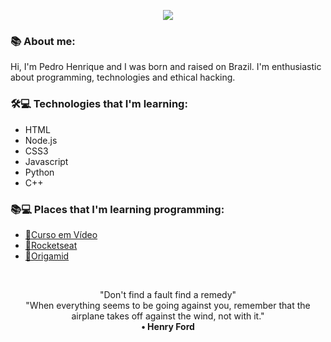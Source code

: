  <p align="center">
    <img windth="250"; src="https://radio.x-team.com/static/media/mario.28e65fd9.gif">

### 📚 About me:
Hi, I'm Pedro Henrique and I was born and raised on Brazil. I'm enthusiastic about programming, technologies and ethical hacking.

### 🛠💻 Technologies that I'm learning:

- HTML
- Node.js
- CSS3
- Javascript
- Python
- C++

### 📚💻 Places that I'm learning programming:

- [🖖Curso em Vídeo](https://www.cursoemvideo.com/)
- [🚀Rocketseat](https://app.rocketseat.com.br/)
- [🐺Origamid](https://www.origamid.com/)

<br>

<p align="center">
"Don't find a fault find a remedy"
<br>
"When everything seems to be going against you, remember that the airplane takes off against the wind, not with it."
<br>
        <strong> • Henry Ford </strong>
    </p>
